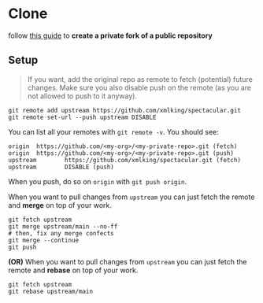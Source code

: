 # Clone

follow [this guide](https://gist.github.com/0xjac/85097472043b697ab57ba1b1c7530274) to  **create a private fork of a public repository**

## Setup

> If you want, add the original repo as remote to fetch (potential) future changes. Make sure you also disable push on the remote (as you are not allowed to push to it anyway).

```shell
git remote add upstream https://github.com/xmlking/spectacular.git
git remote set-url --push upstream DISABLE
```

You can list all your remotes with `git remote -v`. You should see:

```
origin  https://github.com/<my-org>/<my-private-repo>.git (fetch)
origin  https://github.com/<my-org>/<my-private-repo>.git (push)
upstream        https://github.com/xmlking/spectacular.git (fetch)
upstream        DISABLE (push)
```

When you push, do so on `origin` with `git push origin`.

When you want to pull changes from `upstream` you can just fetch the remote and **merge** on top of your work.

```shell
git fetch upstream
git merge upstream/main --no-ff
# then, fix any merge confects 
git merge --continue
git push
```

**(OR)** When you want to pull changes from `upstream` you can just fetch the remote and **rebase** on top of your work.

```shell
git fetch upstream
git rebase upstream/main
```
